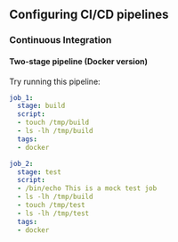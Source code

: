 ## Configuring CI/CD pipelines
### Continuous Integration
#### Two-stage pipeline (Docker version)

Try running this pipeline:

```yaml
job_1:
  stage: build
  script:
  - touch /tmp/build
  - ls -lh /tmp/build
  tags:
  - docker

job_2:
  stage: test
  script:
  - /bin/echo This is a mock test job
  - ls -lh /tmp/build
  - touch /tmp/test
  - ls -lh /tmp/test
  tags:
  - docker 
```
